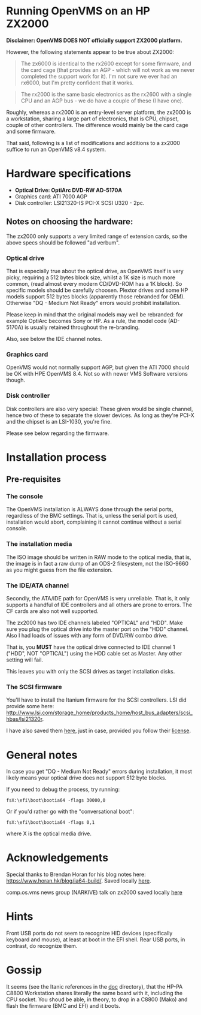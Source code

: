 # Running OpenVMS on an HP ZX2000 

**Disclaimer: OpenVMS DOES NOT officially support ZX2000 platform.**

However, the following statements appear to be true about ZX2000:
> The zx6000 is identical to the rx2600 except for some firmware, and the card
cage (that provides an AGP - which will not work as we never completed the
support work for it). I'm not sure we ever had an rx6000, but I'm pretty
confident that it works.

>The rx2000 is the same basic electronics as the rx2600 with a single CPU and
an AGP bus - we do have a couple of these (I have one).

Roughly, whereas a rx2000 is an entry-level server platform, the zx2000 is a
workstation, sharing a large part of electronics, that is CPU, chipset, couple
of other controllers. The difference would mainly be the card cage and some
firmware.

That said, following is a list of modifications and additions to a zx2000 suffice
to run an OpenVMS v8.4 system.
 
# Hardware specifications

* **Optical Drive: OptiArc DVD-RW AD-5170A**
* Graphics card: ATI 7000 AGP
* Disk controller: LSI21320-IS PCI-X SCSI U320 - 2pc.

## Notes on choosing the hardware:

The zx2000 only supports a very limited range of extension cards, so the above
specs should be followed "ad verbum". 

### Optical drive 
That is especially true about the optical drive, as OpenVMS itself is very picky,
requiring a 512 bytes block size, whilst a 1K size is much more common, (read
almost every modern CD/DVD-ROM has a 1K block). So specific models should be 
carefully choosen.
Plextor drives and some HP models support 512 bytes blocks (apparently
those rebranded for OEM). Otherwise "DQ - Medium Not Ready" errors would
prohibit installation.

Please keep in mind that the original models may well be rebranded: for example
OptiArc becomes Sony or HP. As a rule, the model code (AD-5170A) is usually
retained throughout the re-branding.

Also, see below the IDE channel notes.

### Graphics card
OpenVMS would not normally support AGP, but given the ATI 7000 should be OK with
HPE OpenVMS 8.4. Not so with newer VMS Software versions though. 

### Disk controller
Disk controllers are also very special: These given would be single channel,
hence two of these to separate the slower devices. As long as they're PCI-X
and the chipset is an LSI-1030, you're fine.

Please see below regarding the firmware.

# Installation process

## Pre-requisites

### The console
The OpenVMS installation is ALWAYS done through the serial ports, regardless of
the BMC settings. That is, unless the serial port is used, installation would
abort, complaining it cannot continue without a serial console.

### The installation media
The ISO image should be written in RAW mode to the optical media, that is, the
image is in fact a raw dump of an ODS-2 filesystem, not the ISO-9660 as you
might guess from the file extension. 

### The IDE/ATA channel
Secondly, the ATA/IDE path for OpenVMS is very unreliable. That is, it only
supports a handful of IDE controllers and all others are prone to errors.
The CF cards are also not well supported.

The zx2000 has two IDE channels labeled "OPTICAL" and "HDD". Make sure you plug the optical drive into the master port on the "HDD" channel. Also I had loads of issues with any form of DVD/RW combo drive.

That is, you **MUST** have the optical drive connected to IDE channel 1
("HDD", NOT "OPTICAL") using the HDD cable set as Master. Any other setting
will fail. 

This leaves you with only the SCSI drives as target installation disks.

### The SCSI firmware

You'll have to install the Itanium firmware for the SCSI controllers.
LSI did provide some here: http://www.lsi.com/storage_home/products_home/host_bus_adapters/scsi_hbas/lsi21320r.

I have also saved them [here](scsi-hba-firmware), just in case, provided you
follow their [license](license.txt).

# General notes

In case you get "DQ - Medium Not Ready" errors during installation, it most
likely means your optical drive does not support 512 byte blocks.

If you need to debug the process, try running:
```
fsX:\efi\boot\bootia64 -flags 30000,0
```

Or if you'd rather go with the "conversational boot":
```
fsX:\efi\boot\bootia64 -flags 0,1
```
where X is the optical media drive.

# Acknowledgements

Special thanks to Brendan Horan for his blog notes here: https://www.horan.hk/blog/ia64-build/. Saved locally [here](doc/Itanium%202%2C%20I%27ve%20got%20one%20by%20Brendan%20Horan.pdf).

comp.os.vms news group (NARKIVE) talk on zx2000 saved locally [here](doc/OpenVMS%20on%20zx2000%20or%20zx6000.pdf)

# Hints

Front USB ports do not seem to recognize HID devices (specifically keyboard and mouse), at least at boot in the EFI shell.
Rear USB ports, in contrast, do recognize them.

# Gossip

It seems (see the Itanic references in the [doc](doc/) directory), that the HP-PA C8800 Workstation shares literally the same
board with it, including the CPU socket. You shoud be able, in theory, to drop in a C8800 (Mako) and flash the firmware (BMC and EFI)
and it boots.

